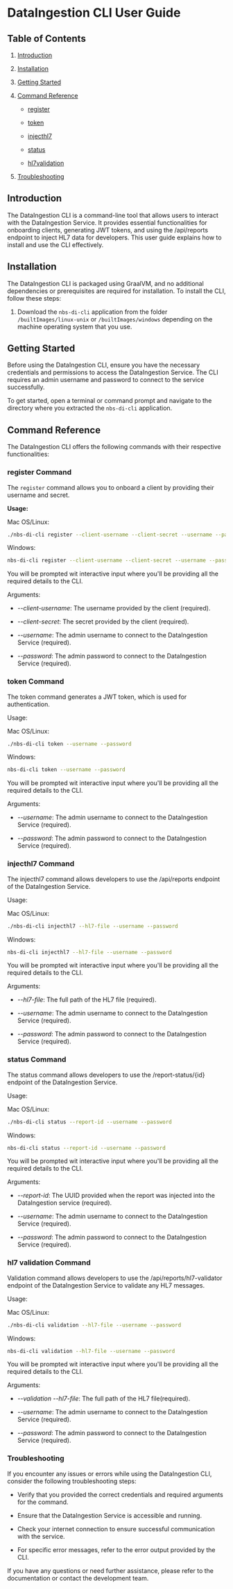 # DataIngestion CLI User Guide

## Table of Contents

1. [Introduction](#introduction)

2. [Installation](#installation)

3. [Getting Started](#getting-started)

4. [Command Reference](#command-reference)

    - [register](#register-command)

    - [token](#token-command)

    - [injecthl7](#injecthl7-command)
   
    - [status](#status-command)
    - [hl7validation](#hl7-validation)

5. [Troubleshooting](#troubleshooting)

## Introduction <a name="introduction"></a>

The DataIngestion CLI is a command-line tool that allows users to interact with the DataIngestion Service. It provides essential functionalities for onboarding clients, generating JWT tokens, and using the /api/reports endpoint to inject HL7 data for developers. This user guide explains how to install and use the CLI effectively.

## Installation <a name="installation"></a>

The DataIngestion CLI is packaged using GraalVM, and no additional dependencies or prerequisites are required for installation. To install the CLI, follow these steps:

1. Download the `nbs-di-cli` application from the folder `/builtImages/linux-unix` or `/builtImages/windows` depending on the machine operating system that you use.

## Getting Started <a name="getting-started"></a>

Before using the DataIngestion CLI, ensure you have the necessary credentials and permissions to access the DataIngestion Service. The CLI requires an admin username and password to connect to the service successfully.

To get started, open a terminal or command prompt and navigate to the directory where you extracted the `nbs-di-cli` application.

## Command Reference <a name="command-reference"></a>

The DataIngestion CLI offers the following commands with their respective functionalities:

### register Command <a name="register-command"></a>

The `register` command allows you to onboard a client by providing their username and secret.

**Usage:**

Mac OS/Linux:

```bash
./nbs-di-cli register --client-username --client-secret --username --password
```

Windows:
```bash
nbs-di-cli register --client-username --client-secret --username --password
```

You will be prompted wit interactive input where you'll be providing all the required details to the CLI.

Arguments:

* *--client-username*: The username provided by the client (required).

* *--client-secret*: The secret provided by the client (required).

* *--username*: The admin username to connect to the DataIngestion Service (required).

* *--password*: The admin password to connect to the DataIngestion Service (required).


### token Command <a name="token-command"></a>

The token command generates a JWT token, which is used for authentication.

Usage:

Mac OS/Linux:

```bash
./nbs-di-cli token --username --password
```

Windows:

```bash
nbs-di-cli token --username --password
```

You will be prompted wit interactive input where you'll be providing all the required details to the CLI.

Arguments:

* *--username*: The admin username to connect to the DataIngestion Service (required).

* *--password*: The admin password to connect to the DataIngestion Service (required).

### injecthl7 Command <a name="injecthl7-command"></a>

The injecthl7 command allows developers to use the /api/reports endpoint of the DataIngestion Service.

Usage:

Mac OS/Linux:

```bash
./nbs-di-cli injecthl7 --hl7-file --username --password
```

Windows:

```bash
nbs-di-cli injecthl7 --hl7-file --username --password
```

You will be prompted wit interactive input where you'll be providing all the required details to the CLI.

Arguments:

* *--hl7-file*: The full path of the HL7 file (required).

* *--username*: The admin username to connect to the DataIngestion Service (required).

* *--password*: The admin password to connect to the DataIngestion Service (required).


### status Command <a name="status-command"></a>

The status command allows developers to use the /report-status/{id} endpoint of the DataIngestion Service.

Usage:

Mac OS/Linux:

```bash
./nbs-di-cli status --report-id --username --password
```

Windows:

```bash
nbs-di-cli status --report-id --username --password
```

You will be prompted wit interactive input where you'll be providing all the required details to the CLI.

Arguments:

* *--report-id*: The UUID provided when the report was injected into the DataIngestion service (required).

* *--username*: The admin username to connect to the DataIngestion Service (required).

* *--password*: The admin password to connect to the DataIngestion Service (required).

### hl7 validation Command <a name="hl7-validation"></a>

Validation command allows developers to use the /api/reports/hl7-validator endpoint of the DataIngestion Service to validate any HL7 messages.

Usage:

Mac OS/Linux:

```bash
./nbs-di-cli validation --hl7-file --username --password
```

Windows:

```bash
nbs-di-cli validation --hl7-file --username --password
```

You will be prompted wit interactive input where you'll be providing all the required details to the CLI.

Arguments:

* *--validation --hl7-file*:  The full path of the HL7 file(required).

* *--username*: The admin username to connect to the DataIngestion Service (required).

* *--password*: The admin password to connect to the DataIngestion Service (required).

### Troubleshooting <a name="troubleshooting"></a>

If you encounter any issues or errors while using the DataIngestion CLI, consider the following troubleshooting steps:

* Verify that you provided the correct credentials and required arguments for the command.

* Ensure that the DataIngestion Service is accessible and running.

* Check your internet connection to ensure successful communication with the service.

* For specific error messages, refer to the error output provided by the CLI.

If you have any questions or need further assistance, please refer to the documentation or contact the development team.